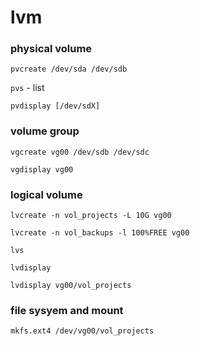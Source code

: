 lvm
===

###  physical volume
`pvcreate /dev/sda /dev/sdb`

`pvs` - list 

`pvdisplay [/dev/sdX]` 

### volume group
`vgcreate vg00 /dev/sdb /dev/sdc`

`vgdisplay vg00`

### logical volume
`lvcreate -n vol_projects -L 10G vg00`

`lvcreate -n vol_backups -l 100%FREE vg00`

`lvs`

`lvdisplay`

`lvdisplay vg00/vol_projects`

### file sysyem and mount 
`mkfs.ext4 /dev/vg00/vol_projects`